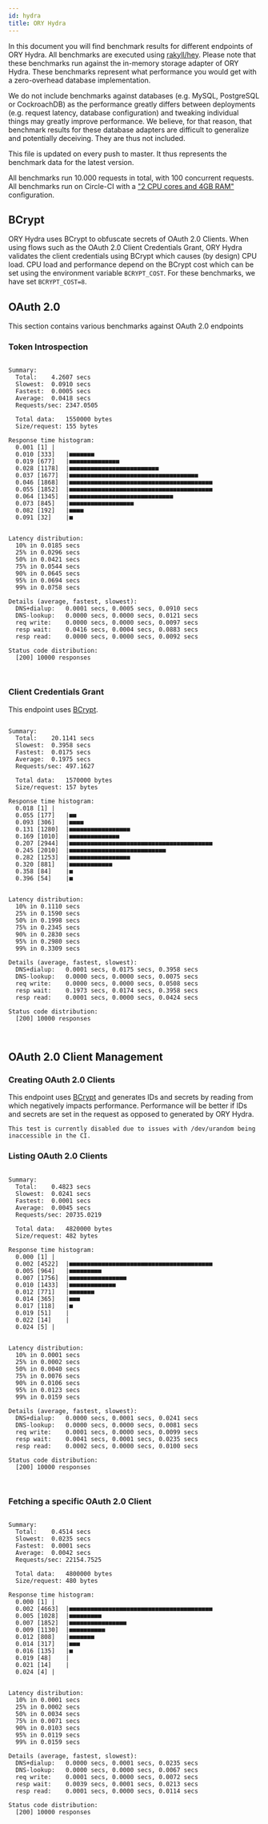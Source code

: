 ```yaml
---
id: hydra
title: ORY Hydra
---
```


In this document you will find benchmark results for different endpoints of ORY Hydra. All benchmarks are executed
using [rakyll/hey](https://github.com/rakyll/hey). Please note that these benchmarks run against the in-memory storage
adapter of ORY Hydra. These benchmarks represent what performance you would get with a zero-overhead database implementation.

We do not include benchmarks against databases (e.g. MySQL, PostgreSQL or CockroachDB) as the performance greatly differs between
deployments (e.g. request latency, database configuration) and tweaking individual things may greatly improve performance.
We believe, for that reason, that benchmark results for these database adapters are difficult to generalize and potentially
deceiving. They are thus not included.

This file is updated on every push to master. It thus represents the benchmark data for the latest version.

All benchmarks run 10.000 requests in total, with 100 concurrent requests. All benchmarks run on Circle-CI with a
["2 CPU cores and 4GB RAM"](https://support.circleci.com/hc/en-us/articles/360000489307-Why-do-my-tests-take-longer-to-run-on-CircleCI-than-locally-)
configuration.

## BCrypt

ORY Hydra uses BCrypt to obfuscate secrets of OAuth 2.0 Clients. When using flows such as the OAuth 2.0 Client Credentials
Grant, ORY Hydra validates the client credentials using BCrypt which causes (by design) CPU load. CPU load and performance
depend on the BCrypt cost which can be set using the environment variable `BCRYPT_COST`. For these benchmarks,
we have set `BCRYPT_COST=8`.

## OAuth 2.0

This section contains various benchmarks against OAuth 2.0 endpoints

### Token Introspection

```

Summary:
  Total:	4.2607 secs
  Slowest:	0.0910 secs
  Fastest:	0.0005 secs
  Average:	0.0418 secs
  Requests/sec:	2347.0505
  
  Total data:	1550000 bytes
  Size/request:	155 bytes

Response time histogram:
  0.001 [1]	|
  0.010 [333]	|■■■■■■■
  0.019 [677]	|■■■■■■■■■■■■■■
  0.028 [1178]	|■■■■■■■■■■■■■■■■■■■■■■■■■
  0.037 [1677]	|■■■■■■■■■■■■■■■■■■■■■■■■■■■■■■■■■■■■
  0.046 [1868]	|■■■■■■■■■■■■■■■■■■■■■■■■■■■■■■■■■■■■■■■■
  0.055 [1852]	|■■■■■■■■■■■■■■■■■■■■■■■■■■■■■■■■■■■■■■■■
  0.064 [1345]	|■■■■■■■■■■■■■■■■■■■■■■■■■■■■■
  0.073 [845]	|■■■■■■■■■■■■■■■■■■
  0.082 [192]	|■■■■
  0.091 [32]	|■


Latency distribution:
  10% in 0.0185 secs
  25% in 0.0296 secs
  50% in 0.0421 secs
  75% in 0.0544 secs
  90% in 0.0645 secs
  95% in 0.0694 secs
  99% in 0.0758 secs

Details (average, fastest, slowest):
  DNS+dialup:	0.0001 secs, 0.0005 secs, 0.0910 secs
  DNS-lookup:	0.0000 secs, 0.0000 secs, 0.0121 secs
  req write:	0.0000 secs, 0.0000 secs, 0.0097 secs
  resp wait:	0.0416 secs, 0.0004 secs, 0.0883 secs
  resp read:	0.0000 secs, 0.0000 secs, 0.0092 secs

Status code distribution:
  [200]	10000 responses



```

### Client Credentials Grant

This endpoint uses [BCrypt](#bcrypt).

```

Summary:
  Total:	20.1141 secs
  Slowest:	0.3958 secs
  Fastest:	0.0175 secs
  Average:	0.1975 secs
  Requests/sec:	497.1627
  
  Total data:	1570000 bytes
  Size/request:	157 bytes

Response time histogram:
  0.018 [1]	|
  0.055 [177]	|■■
  0.093 [306]	|■■■■
  0.131 [1280]	|■■■■■■■■■■■■■■■■■
  0.169 [1010]	|■■■■■■■■■■■■■■
  0.207 [2944]	|■■■■■■■■■■■■■■■■■■■■■■■■■■■■■■■■■■■■■■■■
  0.245 [2010]	|■■■■■■■■■■■■■■■■■■■■■■■■■■■
  0.282 [1253]	|■■■■■■■■■■■■■■■■■
  0.320 [881]	|■■■■■■■■■■■■
  0.358 [84]	|■
  0.396 [54]	|■


Latency distribution:
  10% in 0.1110 secs
  25% in 0.1590 secs
  50% in 0.1998 secs
  75% in 0.2345 secs
  90% in 0.2830 secs
  95% in 0.2980 secs
  99% in 0.3309 secs

Details (average, fastest, slowest):
  DNS+dialup:	0.0001 secs, 0.0175 secs, 0.3958 secs
  DNS-lookup:	0.0000 secs, 0.0000 secs, 0.0075 secs
  req write:	0.0000 secs, 0.0000 secs, 0.0508 secs
  resp wait:	0.1973 secs, 0.0174 secs, 0.3958 secs
  resp read:	0.0001 secs, 0.0000 secs, 0.0424 secs

Status code distribution:
  [200]	10000 responses



```

## OAuth 2.0 Client Management

### Creating OAuth 2.0 Clients

This endpoint uses [BCrypt](#bcrypt) and generates IDs and secrets by reading from  which negatively impacts
performance. Performance will be better if IDs and secrets are set in the request as opposed to generated by ORY Hydra.

```
This test is currently disabled due to issues with /dev/urandom being inaccessible in the CI.
```

### Listing OAuth 2.0 Clients

```

Summary:
  Total:	0.4823 secs
  Slowest:	0.0241 secs
  Fastest:	0.0001 secs
  Average:	0.0045 secs
  Requests/sec:	20735.0219
  
  Total data:	4820000 bytes
  Size/request:	482 bytes

Response time histogram:
  0.000 [1]	|
  0.002 [4522]	|■■■■■■■■■■■■■■■■■■■■■■■■■■■■■■■■■■■■■■■■
  0.005 [964]	|■■■■■■■■■
  0.007 [1756]	|■■■■■■■■■■■■■■■■
  0.010 [1433]	|■■■■■■■■■■■■■
  0.012 [771]	|■■■■■■■
  0.014 [365]	|■■■
  0.017 [118]	|■
  0.019 [51]	|
  0.022 [14]	|
  0.024 [5]	|


Latency distribution:
  10% in 0.0001 secs
  25% in 0.0002 secs
  50% in 0.0040 secs
  75% in 0.0076 secs
  90% in 0.0106 secs
  95% in 0.0123 secs
  99% in 0.0159 secs

Details (average, fastest, slowest):
  DNS+dialup:	0.0000 secs, 0.0001 secs, 0.0241 secs
  DNS-lookup:	0.0000 secs, 0.0000 secs, 0.0081 secs
  req write:	0.0001 secs, 0.0000 secs, 0.0099 secs
  resp wait:	0.0041 secs, 0.0001 secs, 0.0235 secs
  resp read:	0.0002 secs, 0.0000 secs, 0.0100 secs

Status code distribution:
  [200]	10000 responses



```

### Fetching a specific OAuth 2.0 Client

```

Summary:
  Total:	0.4514 secs
  Slowest:	0.0235 secs
  Fastest:	0.0001 secs
  Average:	0.0042 secs
  Requests/sec:	22154.7525
  
  Total data:	4800000 bytes
  Size/request:	480 bytes

Response time histogram:
  0.000 [1]	|
  0.002 [4663]	|■■■■■■■■■■■■■■■■■■■■■■■■■■■■■■■■■■■■■■■■
  0.005 [1028]	|■■■■■■■■■
  0.007 [1852]	|■■■■■■■■■■■■■■■■
  0.009 [1130]	|■■■■■■■■■■
  0.012 [808]	|■■■■■■■
  0.014 [317]	|■■■
  0.016 [135]	|■
  0.019 [48]	|
  0.021 [14]	|
  0.024 [4]	|


Latency distribution:
  10% in 0.0001 secs
  25% in 0.0002 secs
  50% in 0.0034 secs
  75% in 0.0071 secs
  90% in 0.0103 secs
  95% in 0.0119 secs
  99% in 0.0159 secs

Details (average, fastest, slowest):
  DNS+dialup:	0.0000 secs, 0.0001 secs, 0.0235 secs
  DNS-lookup:	0.0000 secs, 0.0000 secs, 0.0067 secs
  req write:	0.0001 secs, 0.0000 secs, 0.0072 secs
  resp wait:	0.0039 secs, 0.0001 secs, 0.0213 secs
  resp read:	0.0001 secs, 0.0000 secs, 0.0114 secs

Status code distribution:
  [200]	10000 responses



```
